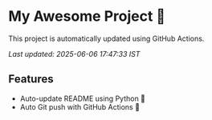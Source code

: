 # My Awesome Project 🚀

This project is automatically updated using GitHub Actions.

_Last updated: 2025-06-06 17:47:33 IST_

## Features
- Auto-update README using Python 🐍
- Auto Git push with GitHub Actions 🤖
